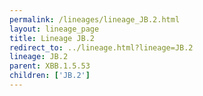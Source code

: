 ```yaml
---
permalink: /lineages/lineage_JB.2.html
layout: lineage_page
title: Lineage JB.2
redirect_to: ../lineage.html?lineage=JB.2
lineage: JB.2
parent: XBB.1.5.53
children: ['JB.2']
---
```

